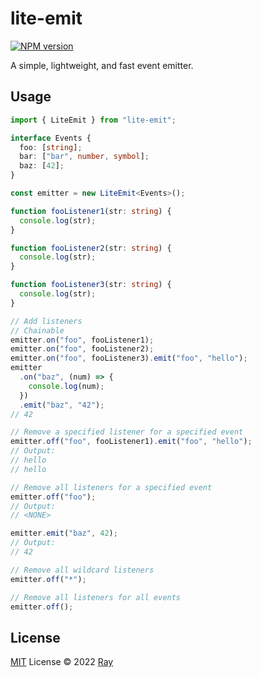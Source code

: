 # lite-emit

[![NPM version](https://img.shields.io/npm/v/lite-emit?color=a1b858&label=)](https://www.npmjs.com/package/lite-emit)

A simple, lightweight, and fast event emitter.

## Usage

```ts
import { LiteEmit } from "lite-emit";

interface Events {
  foo: [string];
  bar: ["bar", number, symbol];
  baz: [42];
}

const emitter = new LiteEmit<Events>();

function fooListener1(str: string) {
  console.log(str);
}

function fooListener2(str: string) {
  console.log(str);
}

function fooListener3(str: string) {
  console.log(str);
}

// Add listeners
// Chainable
emitter.on("foo", fooListener1);
emitter.on("foo", fooListener2);
emitter.on("foo", fooListener3).emit("foo", "hello");
emitter
  .on("baz", (num) => {
    console.log(num);
  })
  .emit("baz", "42");
// 42

// Remove a specified listener for a specified event
emitter.off("foo", fooListener1).emit("foo", "hello");
// Output:
// hello
// hello

// Remove all listeners for a specified event
emitter.off("foo");
// Output:
// <NONE>

emitter.emit("baz", 42);
// Output:
// 42

// Remove all wildcard listeners
emitter.off("*");

// Remove all listeners for all events
emitter.off();
```

## License

[MIT](./LICENSE) License © 2022 [Ray](https://github.com/so1ve)
